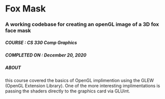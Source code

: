 # Fox Mask
### A working codebase for creating an openGL image of a 3D fox face mask

##### COURSE        : CS 330 Comp Graphics
##### COMPLETED ON  : December 20, 2020

##### ABOUT
this course covered the basics of OpenGL implimention using the GLEW (OpenGL Extension Library). One of the more interesting implimentations is passing the shaders directly to the graphics card via GLUint.

